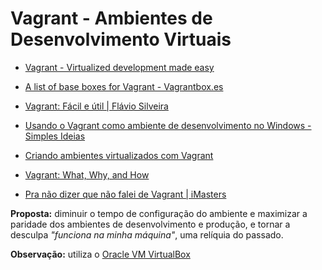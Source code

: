 # Vagrant - Ambientes de Desenvolvimento Virtuais

* [Vagrant - Virtualized development made easy](http://vagrantup.com/)

* [A list of base boxes for Vagrant - Vagrantbox.es](http://www.vagrantbox.es/)

* [Vagrant: Fácil e útil | Flávio Silveira](http://flaviosilveira.com/2012/vagrant-facil-e-util/)

* [Usando o Vagrant como ambiente de desenvolvimento no Windows - Simples Ideias](http://simplesideias.com.br/usando-o-vagrant-como-ambiente-de-desenvolvimento-no-windows)

* [Criando ambientes virtualizados com Vagrant](http://blog.concretesolutions.com.br/2012/10/criando-ambientes-virtualizados-com-vagrant/)

* [Vagrant: What, Why, and How](http://net.tutsplus.com/tutorials/php/vagrant-what-why-and-how/)

* [Pra não dizer que não falei de Vagrant | iMasters](http://imasters.com.br/desenvolvimento/pra-nao-dizer-que-nao-falei-de-vagrant/)

**Proposta:** diminuir o tempo de configuração do  ambiente e maximizar a paridade dos ambientes de desenvolvimento e  produção, e tornar a desculpa _"funciona na minha máquina"_, uma relíquia do passado.

**Observação:** utiliza o [Oracle VM VirtualBox](https://www.virtualbox.org/)